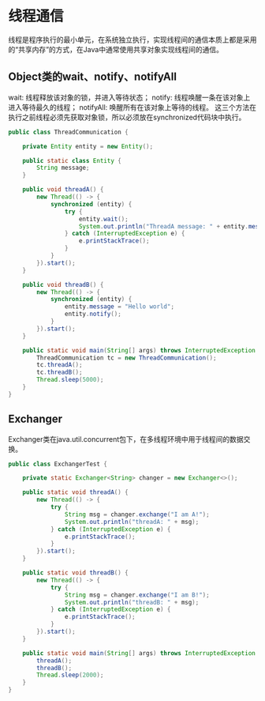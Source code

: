 # 线程通信
线程是程序执行的最小单元，在系统独立执行，实现线程间的通信本质上都是采用的“共享内存”的方式，在Java中通常使用共享对象实现线程间的通信。

## Object类的wait、notify、notifyAll
wait: 线程释放该对象的锁，并进入等待状态；
notify: 线程唤醒一条在该对象上进入等待最久的线程；
notifyAll: 唤醒所有在该对象上等待的线程。
这三个方法在执行之前线程必须先获取对象锁，所以必须放在synchronized代码块中执行。

```java
public class ThreadCommunication {

    private Entity entity = new Entity();

    public static class Entity {
        String message;
    }

    public void threadA() {
        new Thread(() -> {
            synchronized (entity) {
                try {
                    entity.wait();
                    System.out.println("ThreadA message: " + entity.message);
                } catch (InterruptedException e) {
                    e.printStackTrace();
                }
            }
        }).start();
    }

    public void threadB() {
        new Thread(() -> {
            synchronized (entity) {
                entity.message = "Hello world";
                entity.notify();
            }
        }).start();
    }

    public static void main(String[] args) throws InterruptedException {
        ThreadCommunication tc = new ThreadCommunication();
        tc.threadA();
        tc.threadB();
        Thread.sleep(5000);
    }
}
```

## Exchanger
Exchanger类在java.util.concurrent包下，在多线程环境中用于线程间的数据交换。
```java
public class ExchangerTest {

    private static Exchanger<String> changer = new Exchanger<>();

    public static void threadA() {
        new Thread(() -> {
            try {
                String msg = changer.exchange("I am A!");
                System.out.println("threadA: " + msg);
            } catch (InterruptedException e) {
                e.printStackTrace();
            }
        }).start();
    }

    public static void threadB() {
        new Thread(() -> {
            try {
                String msg = changer.exchange("I am B!");
                System.out.println("threadB: " + msg);
            } catch (InterruptedException e) {
                e.printStackTrace();
            }
        }).start();
    }

    public static void main(String[] args) throws InterruptedException {
        threadA();
        threadB();
        Thread.sleep(2000);
    }
}
```